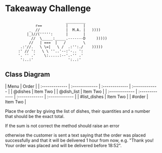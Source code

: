 Takeaway Challenge
==================
```
                            _________
              r==           |       |
           _  //            |  M.A. |   ))))
          |_)//(''''':      |       |
            //  \_____:_____.-------D     )))))
           //   | ===  |   /        \
       .:'//.   \ \=|   \ /  .:'':./    )))))
      :' // ':   \ \ ''..'--:'-.. ':
      '. '' .'    \:.....:--'.-'' .'
       ':..:'                ':..:'

 ```

Class Diagram
-------

| Menu           | Order          |
| :------------- | :------------- | :------------- | :------------- |
| @dishes        | Item Two       |
| @dish_list     | Item Two       |
| :------------- | :------------- | :------------- | :------------- |
| #list_dishes   | Item Two       |
| #order         | Item Two       |


Place the order by giving the list of dishes, their quantities and a number that should be the exact total.

If the sum is not correct the method should raise an error

otherwise the customer is sent a text saying that the order was placed successfully and that it will be delivered 1 hour from now, e.g. "Thank you! Your order was placed and will be delivered before 18:52".
